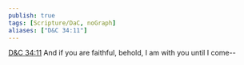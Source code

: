 ```yaml
---
publish: true
tags: [Scripture/DaC, noGraph]
aliases: ["D&C 34:11"]
---
```

[D&C 34:11](https://churchofjesuschrist.org/study/scriptures/dc-testament/dc/34?lang=eng&id=p11#p11) And if you are faithful, behold, I am with you until I come--
